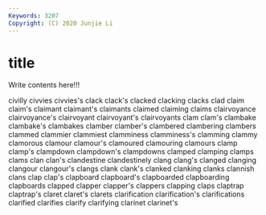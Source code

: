 ```yaml
---
Keywords: 3207
Copyright: (C) 2020 Junjie Li
---
```


# title

Write contents here!!!

civilly 
civvies 
civvies's 
clack 
clack's 
clacked 
clacking 
clacks 
clad 
claim
claim's 
claimant 
claimant's 
claimants 
claimed 
claiming 
claims 
clairvoyance 
clairvoyance's 
clairvoyant
clairvoyant's 
clairvoyants 
clam 
clam's 
clambake 
clambake's 
clambakes 
clamber 
clamber's 
clambered
clambering 
clambers 
clammed 
clammier 
clammiest 
clamminess 
clamminess's 
clamming 
clammy 
clamorous
clamour 
clamour's 
clamoured 
clamouring 
clamours 
clamp 
clamp's 
clampdown 
clampdown's 
clampdowns
clamped 
clamping 
clamps 
clams 
clan 
clan's 
clandestine 
clandestinely 
clang 
clang's
clanged 
clanging 
clangour 
clangour's 
clangs 
clank 
clank's 
clanked 
clanking 
clanks
clannish 
clans 
clap 
clap's 
clapboard 
clapboard's 
clapboarded 
clapboarding 
clapboards 
clapped
clapper 
clapper's 
clappers 
clapping 
claps 
claptrap 
claptrap's 
claret 
claret's 
clarets
clarification 
clarification's 
clarifications 
clarified 
clarifies 
clarify 
clarifying 
clarinet 
clarinet's 
